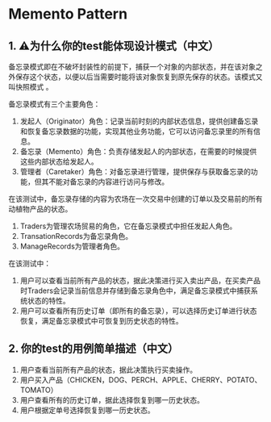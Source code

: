 # Memento Pattern



## 1. ⚠️为什么你的test能体现设计模式（中文）

备忘录模式即在不破坏封装性的前提下，捕获一个对象的内部状态，并在该对象之外保存这个状态，以便以后当需要时能将该对象恢复到原先保存的状态。该模式又叫快照模式 。

备忘录模式有三个主要角色：

1. 发起人（Originator）角色：记录当前时刻的内部状态信息，提供创建备忘录和恢复备忘录数据的功能，实现其他业务功能，它可以访问备忘录里的所有信息。
2. 备忘录（Memento）角色：负责存储发起人的内部状态，在需要的时候提供这些内部状态给发起人。
3. 管理者（Caretaker）角色：对备忘录进行管理，提供保存与获取备忘录的功能，但其不能对备忘录的内容进行访问与修改。

在该测试中，备忘录存储的内容为农场在一次交易中创建的订单以及交易前的所有动植物产品的状态。

1. Traders为管理农场贸易的角色，它在备忘录模式中担任发起人角色。
2. TransationRecords为备忘录角色。
3. ManageRecords为管理者角色。

在该测试中：

1. 用户可以查看当前所有产品的状态，据此决策进行买入卖出产品，在买卖产品时Traders会记录当前信息并存储到备忘录角色中，满足备忘录模式中捕获系统状态的特性。
2. 用户可以查看所有历史订单（即所有的备忘录），可以选择历史订单进行状态恢复，满足备忘录模式中可恢复到历史状态的特性。

## 2. 你的test的用例简单描述（中文）

1. 用户查看当前所有产品的状态，据此决策执行买卖操作。
2. 用户买入产品（CHICKEN，DOG、PERCH、APPLE、CHERRY、POTATO、TOMATO）
3. 用户查看所有的历史订单，据此选择恢复到哪一历史状态。
4. 用户根据定单号选择恢复到哪一历史状态。

